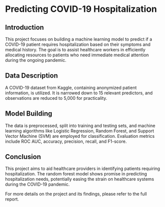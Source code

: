 # Predicting COVID-19 Hospitalization
## Introduction
This project focuses on building a machine learning model to predict if a COVID-19 patient requires hospitalization based on their symptoms and medical history. The goal is to assist healthcare workers in efficiently allocating resources to patients who need immediate medical attention during the ongoing pandemic.

## Data Description
A COVID-19 dataset from Kaggle, containing anonymized patient information, is utilized. It is narrowed down to 15 relevant predictors, and observations are reduced to 5,000 for practicality.

## Model Building
The data is preprocessed, split into training and testing sets, and machine learning algorithms like Logistic Regression, Random Forest, and Support Vector Machine (SVM) are employed for classification. Evaluation metrics include ROC AUC, accuracy, precision, recall, and F1-score.

## Conclusion
This project aims to aid healthcare providers in identifying patients requiring hospitalization. The random forest model shows promise in predicting hospitalization needs, potentially easing the strain on healthcare systems during the COVID-19 pandemic.

For more details on the project and its findings, please refer to the full report.
